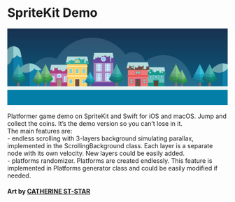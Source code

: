 # SpriteKit Demo

![logo](https://github.com/msaveleva/SpriteKit-tDemo/blob/master/Graphics/catherine-st-star-mg-1.jpg)  

Platformer game demo on SpriteKit and Swift for iOS and macOS. Jump and collect the coins. It’s the demo version so you can’t lose in it.   
The main features are:  
	- endless scrolling with 3-layers background simulating parallax, implemented in the ScrollingBackground class. Each layer is a separate node with its own velocity. New layers could be easily added.   
	- platforms randomizer. Platforms are created endlessly. This feature is implemented in Platforms generator class and could be easily modified if needed.  

#### Art by [CATHERINE ST-STAR](https://www.artstation.com/artist/catherine-st-star)
